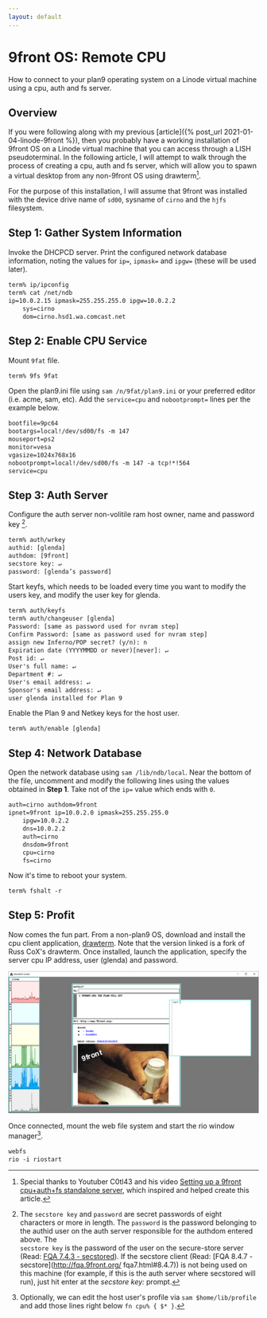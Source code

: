 ```yaml
---
layout: default
---
```


9front OS: Remote CPU
=====================

How to connect to your plan9 operating system on a Linode virtual machine using a cpu, auth and fs server.

Overview
--------

If you were following along with my previous 
[article]({% post_url 2021-01-04-linode-9front %}), then you probably have a working 
installation of 9front OS on a Linode virtual machine that you can access through a 
LISH pseudoterminal. In the following article, I will attempt to walk through the 
process of creating a cpu, auth and fs server, which will allow you to spawn a virtual 
desktop from any non-9front OS using drawterm[^1]. 

For the purpose of this installation, I will assume that 9front was installed with
the device drive name of `sd00`, sysname of `cirno` and the `hjfs` filesystem.

Step 1: Gather System Information
---------------------------------

Invoke the DHCPCD server. Print the configured network database information, 
noting the values for `ip=`, `ipmask=` and `ipgw=` (these will be used later).
    
    term% ip/ipconfig
    term% cat /net/ndb
    ip=10.0.2.15 ipmask=255.255.255.0 ipgw=10.0.2.2
        sys=cirno
        dom=cirno.hsd1.wa.comcast.net

Step 2: Enable CPU Service
--------------------------

Mount `9fat` file.

    term% 9fs 9fat
    
Open the plan9.ini file using `sam /n/9fat/plan9.ini` or your preferred editor 
(i.e. acme, sam, etc). Add the `service=cpu` and `nobootprompt=` lines per the
example below.

    bootfile=9pc64
    bootargs=local!/dev/sd00/fs -m 147
    mouseport=ps2
    monitor=vesa
    vgasize=1024x768x16
    nobootprompt=local!/dev/sd00/fs -m 147 -a tcp!*!564
    service=cpu

Step 3: Auth Server
-------------------

Configure the auth server non-volitile ram host owner, name and password key [^2].

    term% auth/wrkey
    authid: [glenda]
    authdom: [9front]
    secstore key: ↵
    password: [glenda’s password]

Start keyfs, which needs to be loaded every time you want to modify the users 
key, and modify the user key for glenda.
    
    term% auth/keyfs
    term% auth/changeuser [glenda]
    Password: [same as password used for nvram step]
    Confirm Password: [same as password used for nvram step]
    assign new Inferno/POP secret? (y/n): n
    Expiration date (YYYYMMDD or never)[never]: ↵
    Post id: ↵
    User's full name: ↵
    Department #: ↵
    User's email address: ↵
    Sponsor's email address: ↵
    user glenda installed for Plan 9

Enable the Plan 9 and Netkey keys for the host user.

    term% auth/enable [glenda]

Step 4: Network Database
------------------------

Open the network database using `sam /lib/ndb/local`. Near the bottom of 
the file, uncomment and modify the following lines using the values obtained
in **Step 1**. Take not of the `ip=` value which ends with `0`.
    
    auth=cirno authdom=9front
    ipnet=9front ip=10.0.2.0 ipmask=255.255.255.0
        ipgw=10.0.2.2
        dns=10.0.2.2
        auth=cirno
        dnsdom=9front
        cpu=cirno
        fs=cirno

Now it's time to reboot your system.

    term% fshalt -r

Step 5: Profit
--------------

Now comes the fun part.  From a non-plan9 OS, download and install the cpu client 
application, [drawterm](http://drawterm.9front.org). Note that the version linked is 
a fork of Russ CoX's drawterm. Once installed, launch the application, specify the 
server cpu IP address, user (glenda) and password.

![drawterm client session](/assets/drawterm-mothra.png)

Once connected, mount the web file system and start the rio window manager[^3].

    webfs
    rio -i riostart

[^1]: Special thanks to Youtuber C0tl43 and his video [Setting up a 9front cpu+auth+fs 
      standalone server](https://www.youtube.com/watch?v=PjVpB3SpAfQ), which inspired 
      and helped create this article.

[^2]: The `secstore key` and `password` are secret passwords of eight characters
      or more in length. The `password` is the password belonging to the authid 
      user on the auth server responsible for the authdom entered above. The  
      `secstore key` is the password of the user on the secure-store server 
      (Read: [FQA 7.4.3 - secstored](http://fqa.9front.org/fqa8.html#7.4.3)). If 
      the secstore client (Read: [FQA 8.4.7 - secstore](http://fqa.9front.org/
      fqa7.html#8.4.7)) is not being used on this machine (for example, if this 
      is the auth server where secstored will run), just hit enter at the 
      *secstore key:* prompt.

[^3]: Optionally, we can edit the host user's profile via `sam $home/lib/profile` 
      and add those lines right below `fn cpu% { $* }`.

